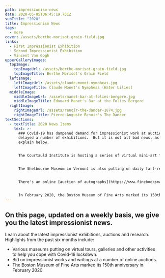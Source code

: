 ```yaml
---
path: impressionism-news
date: 2020-05-05T06:45:19.751Z
subTitle: "2020"
title: Impressionism News
tags:
  - more
cover: /assets/berthe-morisot-grain-field.jpg
links:
  - First Impressionist Exhibition
  - Second Impressionist Exhibition
  - Vincent Van Gogh
upperGalleryImages:
  topImage:
    topImageUrl: /assets/berthe-morisot-grain-field.jpg
    topImageTitle: Berthe Morisot's Grain Field
  leftImage:
    leftImageUrl: /assets/claude-monet-nympheas.jpg
    leftImageTitle: Claude Monet's Nympheas (Water Lilies)
  middleImage:
    middleImageUrl: /assets/manet-bar-at-folies-bergere.jpg
    middleImageTitle: Edouard Manet's Bar at the Folies Bergere
  rightImage:
    rightImageUrl: /assets/renoir-the-dancer-1874.jpg
    rightImageTitle: Pierre-Auguste Renoir's The Dancer
textSections:
  - textTitle: 2020 News Items
    text: >-
      ### Covid-19 has dampened demand for impressionist work at auctions and
      delayed a number of exhibitions.  But it is not all bad news, as we
      explain below.


      The Courtauld Institute is hosting a series of virtual mini-art festivals to help you get through lockdown.  [May 2020](https://www.eventbrite.co.uk/e/open-courtauld-hour-art-in-isolation-tickets-103139410754) sees evenings devoted to Women Artists, the Future of Art History and Art and Wellbeing.


      The Shelbourne Museum in Vermont is also putting on daily [art-related activities](https://shelburnemuseum.org/museum-from-home/ten-two-four-break-challenge/).


      There's an online [auction of autographs](https://www.finebooksmagazine.com/news/mao-marx-autographs-and-artifacts-offered-online-auction) and writings (you can bid until 13 May 2020), with lots including an 8-page letter written by Claude Monet to his second wife, Alice, in 1901.  It comments on the arrangements for Queen Victoria's funeral and Monet's meeting with writer Henry James.


      In February 2020, the Boston Museum of Fine Arts marked its 150th anniversary.  It selected 15 key works for the occasion, including one of Monet's Haystacks (or Grainstacks).
---
```

## On this page, updated on a weekly basis, we give you the latest impressionist news.

Learn about the latest impressionist exhibitions, auctions and research.  Highlights from the past six months include:

* Various museums putting on virtual tours, galleries and other activities to help you cope with Covid-19 lockdown.
* Bid on impressionist works and writings at a number of online auctions.
* The Boston Museum of Fine Arts marked its 150th anniversary in February 2020.